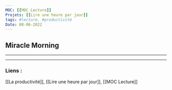 ```yaml
---
MOC: [[MOC Lecture]]
Projets: [[Lire une heure par jour]]
tags: #lecture, #productivité
Date: 08-06-2022
---
```


## Miracle Morning

---




---
### Liens :

[[La productivité]], [[Lire une heure par jour]], [[MOC Lecture]]